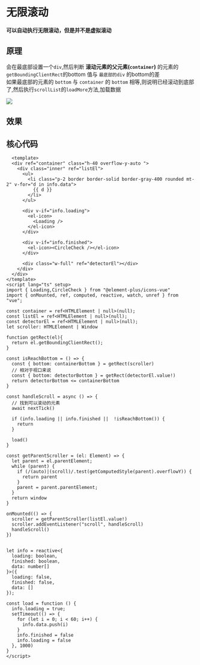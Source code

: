 # 无限滚动
**可以自动执行无限滚动，但是并不是虚拟滚动**

## 原理
会在最底部设置一个`div`,然后判断 **滚动元素的父元素(`container`)** 的元素的 `getBoundingClientRect`的bottom 值与 `最底部的div` 的bottom的差  
如果最底部的元素的 `bottom` 与 `container` 的 `bottom` 相等,则说明已经滚动到底部了,然后执行`scrollList`的`loadMore`方法,加载数据

<img src="img/element-box-diagram.png"/>


## 效果
<scrollList/>

<script setup>
  import scrollList from '../../../src/components/scrollList.vue'
</script>

## 核心代码

```vue:line-numbers
  <template>
  <div ref="container" class="h-40 overflow-y-auto ">
    <div class="inner" ref="listEl">
      <ul>
        <li class="p-2 border border-solid border-gray-400 rounded mt-2" v-for="d in info.data">
          {{ d }}
        </li>
      </ul>

      <div v-if="info.loading">
        <el-icon>
          <Loading />
        </el-icon>
      </div>

      <div v-if="info.finished">
        <el-icon><CircleCheck /></el-icon>
      </div>

      <div class="w-full" ref="detectorEl"></div>
    </div>
  </div>
</template>
<script lang="ts" setup>
import { Loading,CircleCheck } from "@element-plus/icons-vue"
import { onMounted, ref, computed, reactive, watch, unref } from "vue";

const container = ref<HTMLElement | null>(null);
const listEl = ref<HTMLElement | null>(null);
const detectorEl = ref<HTMLElement | null>(null);
let scroller: HTMLElement | Window

function getRect(el){
  return el.getBoundingClientRect();
}

const isReachBottom = () => {
  const { bottom: containerBottom } = getRect(scroller)
  // 相对于视口来说
  const { bottom: detectorBottom } = getRect(detectorEl.value!)
  return detectorBottom <= containerBottom
}

const handleScroll = async () => {
  // 找到可以滚动的元素
  await nextTick()

  if (info.loading || info.finished ||  !isReachBottom()) {
    return
  }

  load()
}

const getParentScroller = (el: Element) => {
  let parent = el.parentElement;
  while (parent) {
    if (/(auto)|(scroll)/.test(getComputedStyle(parent).overflowY)) {
      return parent
    }
    parent = parent.parentElement;
  }
  return window
}

onMounted(() => {
  scroller = getParentScroller(listEl.value!)
  scroller.addEventListener("scroll", handleScroll)
  handleScroll()
})


let info = reactive<{
  loading: boolean,
  finished: boolean,
  data: number[]
}>({
  loading: false,
  finished: false,
  data: []
});

const load = function () {
  info.loading = true;
  setTimeout(() => {
    for (let i = 0; i < 60; i++) {
      info.data.push(i)
    }
    info.finished = false
    info.loading = false
  }, 1000)
}
</script>
```